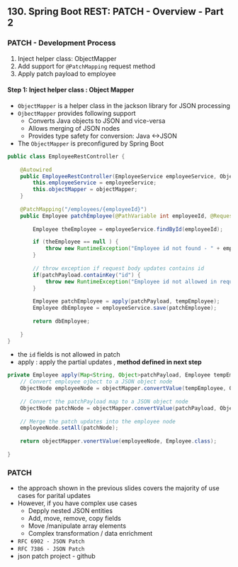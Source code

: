 ## 130. Spring Boot REST: PATCH - Overview - Part 2

### PATCH - Development Process 
1. Inject helper class: ObjectMapper
2. Add support for `@PatchMapping` request method 
3. Apply patch payload to employee 

#### Step 1: Inject helper class : Object Mapper 
* `ObjectMapper` is a helper class in the jackson library for JSON processing 
* `OjbectMapper` provides following support 
  * Converts Java objects to JSON and vice-versa
  * Allows merging of JSON nodes
  * Provides type safety for conversion: Java <->JSON
* The `ObjectMapper` is preconfigured by Spring Boot 

```java
public class EmployeeRestController {
    
    @Autowired
    public EmployeeRestController(EmployeeService employeeService, ObjectMapper objectMapper) {
        this.employeeService = employeeService;
        this.objectMapper = objectMapper; 
    }
    
    @PatchMapping("/employees/{employeeId}")
    public Employee patchEmployee(@PathVariable int employeeId, @RequestBody Map<String, Object> patchPayload) {
        
        Employee theEmployee = employeeService.findById(employeeId);

        if (theEmployee == null ) {
            throw new RuntimeException("Employee id not found - " + employeeId);
        }
        
        // throw exception if request body updates contains id 
        if(patchPayload.containKey("id") {
            throw new RuntimeException("Employee id not allowed in request body - " + employeeId);
        }
        
        Employee patchEmployee = apply(patchPayload, tempEmployee); 
        Employee dbEmployee = employeeService.save(patchEmployee);
        
        return dbEmployee; 
        
    }
}
```
* the `id` fields is not allowed in patch 
* apply : apply the partial updates , **method defined in next step** 
```java
private Employee apply(Map<String, Object>patchPayload, Employee tempEmployee) {
    // Convert employee ojbect to a JSON object node 
    ObjectNode employeeNode = objectMapper.convertValue(tempEmployee, ObjectNOde.class); 
    
    // Convert the patchPayload map to a JSON object node
    ObjectNode patchNode = objectMapper.convertValue(patchPayload, ObjectNOde.class); 
    
    // Merge the patch updates into the employee node
    employeeNode.setAll(patchNode); 
    
    return objectMapper.vonertValue(employeeNode, Employee.class); 
    
}
```

### PATCH
* the approach shown in the previous slides covers the majority of use cases for parital updates 
* However, if you have complex use cases
  * Depply nested JSON entities 
  * Add, move, remove, copy fields
  * Move /manipulate array elements 
  * Complex transformation / data enrichment 
* `RFC 6902 - JSON Patch`
* `RFC 7386 - JSON Patch`
* json patch project - github 
